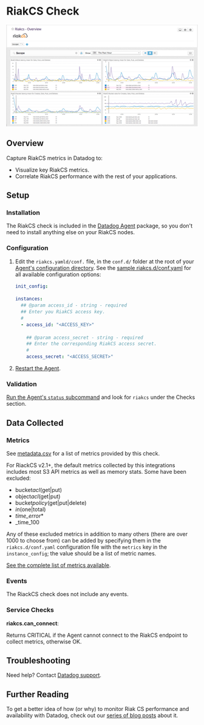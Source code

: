 # RiakCS Check

![RiakCS Dashboard][1]

## Overview

Capture RiakCS metrics in Datadog to:

- Visualize key RiakCS metrics.
- Correlate RiakCS performance with the rest of your applications.

## Setup

### Installation

The RiakCS check is included in the [Datadog Agent][2] package, so you don't need to install anything else on your RiakCS nodes.

### Configuration

1. Edit the `riakcs.yamld/conf.` file, in the `conf.d/` folder at the root of your [Agent's configuration directory][3]. See the [sample riakcs.d/conf.yaml][4] for all available configuration options:

   ```yaml
   init_config:

   instances:
     ## @param access_id - string - required
     ## Enter you RiakCS access key.
     #
     - access_id: "<ACCESS_KEY>"

       ## @param access_secret - string - required
       ## Enter the corresponding RiakCS access secret.
       #
       access_secret: "<ACCESS_SECRET>"
   ```

2. [Restart the Agent][5].

### Validation

[Run the Agent's `status` subcommand][6] and look for `riakcs` under the Checks section.

## Data Collected

### Metrics

See [metadata.csv][7] for a list of metrics provided by this check.

For RiackCS v2.1+, the default metrics collected by this integrations includes most S3 API metrics as well as memory stats. Some have been excluded:

- bucket*acl*(get|put)
- object*acl*(get|put)
- bucket*policy*(get|put|delete)
- _in_(one|total)
- _time_error_\*
- \_time_100

Any of these excluded metrics in addition to many others (there are over 1000 to choose from) can be added by specifying them in the
`riakcs.d/conf.yaml` configuration file with the `metrics` key in the `instance_config`; the value should be a list of metric names.

[See the complete list of metrics available][8].

### Events

The RiackCS check does not include any events.

### Service Checks

**riakcs.can_connect**:

Returns CRITICAL if the Agent cannot connect to the RiakCS endpoint to collect metrics, otherwise OK.

## Troubleshooting

Need help? Contact [Datadog support][9].

## Further Reading

To get a better idea of how (or why) to monitor Riak CS performance and availability with Datadog, check out our [series of blog posts][10] about it.

[1]: https://raw.githubusercontent.com/DataDog/integrations-core/master/riakcs/images/riakcs_dashboard.png
[2]: https://app.datadoghq.com/account/settings#agent
[3]: https://docs.datadoghq.com/agent/guide/agent-configuration-files/#agent-configuration-directory
[4]: https://github.com/DataDog/integrations-core/blob/master/riakcs/datadog_checks/riakcs/data/conf.yaml.example
[5]: https://docs.datadoghq.com/agent/guide/agent-commands/#start-stop-and-restart-the-agent
[6]: https://docs.datadoghq.com/agent/guide/agent-commands/#agent-status-and-information
[7]: https://github.com/DataDog/integrations-core/blob/master/riakcs/metadata.csv
[8]: https://github.com/basho/riak_cs/wiki/Riak-cs-and-stanchion-metrics
[9]: https://docs.datadoghq.com/help/
[10]: https://www.datadoghq.com/blog/monitor-riak-cs-performance-and-availability
